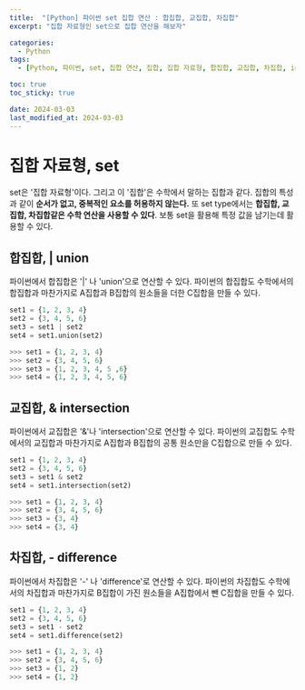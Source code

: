 ```yaml
---
title:  "[Python] 파이썬 set 집합 연산 : 합집합, 교집합, 차집합"
excerpt: "집합 자료형인 set으로 집합 연산을 해보자"

categories:
  - Python
tags:
  - [Python, 파이썬, set, 집합 연산, 집합, 집합 자료형, 합집합, 교집합, 차집합, intersection, union, difference]

toc: true
toc_sticky: true

date: 2024-03-03
last_modified_at: 2024-03-03
---
```


# 집합 자료형, set
set은 '집합 자료형'이다. 그리고 이 '집합'은 수학에서 말하는 집합과 같다. 집합의 특성과 같이 **순서가 없고, 중복적인 요소를 허용하지 않는다.**
또 set type에서는 **합집합, 교집합, 차집합같은 수학 연산을 사용할 수 있다**. 보통 set을 활용해 특정 값을 남기는데 활용할 수 있다.

## 합집합, | union
파이썬에서 합집합은 '|' 나 'union'으로 연산할 수 있다. 파이썬의 합집합도 수학에서의 합집합과 마찬가지로 A집합과 B집합의 원소들을 더한 C집합을 만들 수 있다.

```py
set1 = {1, 2, 3, 4}
set2 = {3, 4, 5, 6}
set3 = set1 | set2
set4 = set1.union(set2)

>>> set1 = {1, 2, 3, 4}
>>> set2 = {3, 4, 5, 6}
>>> set3 = {1, 2, 3, 4, 5 ,6}
>>> set4 = {1, 2, 3, 4, 5, 6}
```

## 교집합, & intersection
파이썬에서 교집합은 '&'나 'intersection'으로 연산할 수 있다. 파이썬의 교집합도 수학에서의 교집합과 마찬가지로 A집합과 B집합의 공통 원소만을 C집합으로 만들 수 있다.

```py
set1 = {1, 2, 3, 4}
set2 = {3, 4, 5, 6}
set3 = set1 & set2
set4 = set1.intersection(set2)

>>> set1 = {1, 2, 3, 4}
>>> set2 = {3, 4, 5, 6}
>>> set3 = {3, 4}
>>> set4 = {3, 4}
```

## 차집합, - difference
파이썬에서 차집합은 '-' 나 'difference'로 연산할 수 있다. 파이썬의 차집합도 수학에서의 차집합과 마찬가지로 B집합이 가진 원소들을 A집합에서 뺀 C집합을 만들 수 있다.

```py
set1 = {1, 2, 3, 4}
set2 = {3, 4, 5, 6}
set3 = set1 - set2
set4 = set1.difference(set2)

>>> set1 = {1, 2, 3, 4}
>>> set2 = {3, 4, 5, 6}
>>> set3 = {1, 2}
>>> set4 = {1, 2}
```